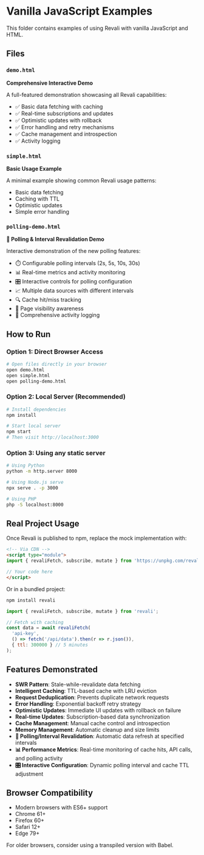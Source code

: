 # Vanilla JavaScript Examples

This folder contains examples of using Revali with vanilla JavaScript and HTML.

## Files

### `demo.html`

**Comprehensive Interactive Demo**

A full-featured demonstration showcasing all Revali capabilities:

- ✅ Basic data fetching with caching
- ✅ Real-time subscriptions and updates
- ✅ Optimistic updates with rollback
- ✅ Error handling and retry mechanisms
- ✅ Cache management and introspection
- ✅ Activity logging

### `simple.html`

**Basic Usage Example**

A minimal example showing common Revali usage patterns:

- Basic data fetching
- Caching with TTL
- Optimistic updates
- Simple error handling

### `polling-demo.html`

**🔄 Polling & Interval Revalidation Demo**

Interactive demonstration of the new polling features:

- ⏱️ Configurable polling intervals (2s, 5s, 10s, 30s)
- 📊 Real-time metrics and activity monitoring
- 🎛️ Interactive controls for polling configuration
- 📈 Multiple data sources with different intervals
- 🔍 Cache hit/miss tracking
- 📱 Page visibility awareness
- 📝 Comprehensive activity logging

## How to Run

### Option 1: Direct Browser Access

```bash
# Open files directly in your browser
open demo.html
open simple.html
open polling-demo.html
```

### Option 2: Local Server (Recommended)

```bash
# Install dependencies
npm install

# Start local server
npm start
# Then visit http://localhost:3000
```

### Option 3: Using any static server

```bash
# Using Python
python -m http.server 8000

# Using Node.js serve
npx serve . -p 3000

# Using PHP
php -S localhost:8000
```

## Real Project Usage

Once Revali is published to npm, replace the mock implementation with:

```html
<!-- Via CDN -->
<script type="module">
import { revaliFetch, subscribe, mutate } from 'https://unpkg.com/revali@latest/dist/index.js';

// Your code here
</script>
```

Or in a bundled project:

```bash
npm install revali
```

```javascript
import { revaliFetch, subscribe, mutate } from 'revali';

// Fetch with caching
const data = await revaliFetch(
  'api-key',
  () => fetch('/api/data').then(r => r.json()),
  { ttl: 300000 } // 5 minutes
);
```

## Features Demonstrated

- **SWR Pattern**: Stale-while-revalidate data fetching
- **Intelligent Caching**: TTL-based cache with LRU eviction
- **Request Deduplication**: Prevents duplicate network requests
- **Error Handling**: Exponential backoff retry strategy
- **Optimistic Updates**: Immediate UI updates with rollback on failure
- **Real-time Updates**: Subscription-based data synchronization
- **Cache Management**: Manual cache control and introspection
- **Memory Management**: Automatic cleanup and size limits
- **🔄 Polling/Interval Revalidation**: Automatic data refresh at specified intervals
- **📊 Performance Metrics**: Real-time monitoring of cache hits, API calls, and polling activity
- **🎛️ Interactive Configuration**: Dynamic polling interval and cache TTL adjustment

## Browser Compatibility

- Modern browsers with ES6+ support
- Chrome 61+
- Firefox 60+
- Safari 12+
- Edge 79+

For older browsers, consider using a transpiled version with Babel.
